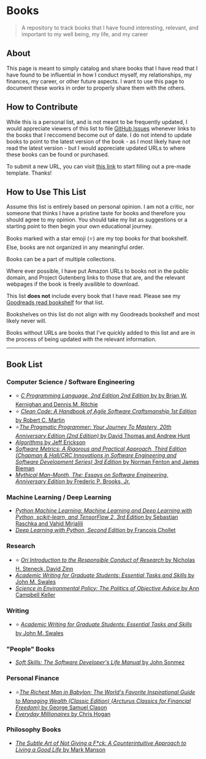 # Books

> A repository to track books that I have found interesting, relevant, and
> important to my well being, my life, and my career

## About

This page is meant to simply catalog and share books that I have read that I
have found to be influential in how I conduct myself, my relationships, my
finances, my career, or other future aspects. I want to use this page to
document these works in order to properly share them with the others.

## How to Contribute

While this is a personal list, and is not meant to be frequently updated, I
would appreciate viewers of this list to file
[GitHub Issues](https://github.com/NicholasSynovic/books/issues) whenever links
to the books that I reccomend become out of date. I do not intend to update
books to point to the latest version of the book - as I most likely have not
read the latest version - but I would appreciate updated URLs to where these
books can be found or purchased.

To submit a new URL, you can visit
[this link](https://github.com/NicholasSynovic/books/issues/new?assignees=&labels=updated-url&projects=&template=update-book-url.md&title=Update+Book+URL)
to start filling out a pre-made template. Thanks!

## How to Use This List

Assume this list is entirely based on personal opinion. I am not a critic, nor
someone that thinks I have a pristine taste for books and therefore you should
agree to my opinion. You should take my list as suggestions or a starting point
to then begin your own educational journey.

Books marked with a star emoji (⭐) are my top books for that bookshelf. Else,
books are not organized in any meaningful order.

Books can be a part of multiple collections.

Where ever possible, I have put Amazon URLs to books not in the public domain,
and Project Gutenberg links to those that are, and the relevant webpages if the
book is freely availible to download.

This list **does not** include every book that I have read. Please see my
[Goodreads read bookshelf](https://www.goodreads.com/review/list/121365011-nicholas-synovic?shelf=read)
for that list.

Bookshelves on this list do not align with my Goodreads bookshelf and most
likely never will.

Books without URLs are books that I've quickly added to this list and are in the
process of being updated with the relevant information.

______________________________________________________________________

## Book List

### Computer Science / Software Engineering

- ⭐
  [*C Programming Language, 2nd Edition 2nd Edition* by by Brian W. Kernighan and Dennis M. Ritchie](https://www.amazon.com/Programming-Language-2nd-Brian-Kernighan/dp/0131103628)
- ⭐
  [*Clean Code: A Handbook of Agile Software Craftsmanship 1st Edition* by Robert C. Martin](https://www.amazon.com/Clean-Code-Handbook-Software-Craftsmanship/dp/0132350882)
- ⭐[*The Pragmatic Programmer: Your Journey To Mastery, 20th Anniversary Edition (2nd Edition)* by David Thomas and Andrew Hunt](https://www.amazon.com/Pragmatic-Programmer-journey-mastery-Anniversary/dp/0135957052)
- [*Algorithms* by Jeff Erickson](https://jeffe.cs.illinois.edu/teaching/algorithms/#book)
- [*Software Metrics: A Rigorous and Practical Approach, Third Edition (Chapman & Hall/CRC Innovations in Software Engineering and Software Development Series) 3rd Edition* by Norman Fenton and James Bieman](https://www.amazon.com/Software-Metrics-Rigorous-Practical-Approach/dp/0367659026/)
- [*Mythical Man-Month, The: Essays on Software Engineering, Anniversary Edition* by Frederic P. Brooks, Jr.](https://www.amazon.com/Mythical-Man-Month-Software-Engineering-Anniversary/dp/0201835959)

### Machine Learning / Deep Learning

- [*Python Machine Learning: Machine Learning and Deep Learning with Python, scikit-learn, and TensorFlow 2, 3rd Edition* by Sebastian Raschka and Vahid Mirjalili](https://www.amazon.com/Python-Machine-Learning-scikit-learn-TensorFlow/dp/1789955750)
- [*Deep Learning with Python, Second Edition* by Francois Chollet](https://www.amazon.com/Learning-Python-Second-Fran%C3%A7ois-Chollet/dp/1617296864)

### Research

- ⭐
  [*Ori Introduction to the Responsible Conduct of Research* by Nicholas H. Steneck, David Zinn](https://ori.hhs.gov/ori-introduction-responsible-conduct-research)
- [*Academic Writing for Graduate Students: Essential Tasks and Skills* by John M. Swales](https://www.amazon.com/gp/product/0472034758/)
- [*Science in Environmental Policy: The Politics of Objective Advice* by Ann Campbell Keller](https://www.amazon.com/gp/product/0262512963/)

### Writing

- ⭐
  [*Academic Writing for Graduate Students: Essential Tasks and Skills* by John M. Swales](https://www.amazon.com/gp/product/0472034758/)

### "People" Books

- [*Soft Skills: The Software Developer's Life Manual* by John Sonmez](https://www.amazon.com/Soft-Skills-Software-Developers-Manual/dp/0999081446)

### Personal Finance

- ⭐[*The Richest Man in Babylon: The World's Favorite Inspirational Guide to Managing Wealth (Classic Edition) (Arcturus Classics for Financial Freedom)* by George Samuel Clason](https://www.amazon.com/gp/product/1398821055)
- [*Everyday Millionaires* by Chris Hogan](https://www.amazon.com/gp/product/0977489523)

### Philosophy Books

- [*The Subtle Art of Not Giving a F\*ck: A Counterintuitive Approach to Living a Good Life* by Mark Manson](https://www.amazon.com/Subtle-Art-Not-Giving-Counterintuitive/dp/0062457721/ref=tmm_pap_swatch_0?_encoding=UTF8&sr=8-1)
